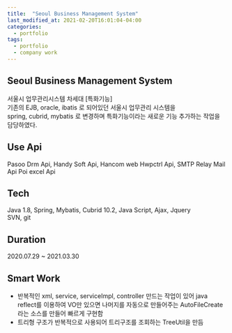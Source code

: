```yaml
---
title:  "Seoul Business Management System"
last_modified_at: 2021-02-20T16:01:04-04:00
categories: 
  - portfolio
tags:
  - portfolio
  - company work
---
```


## Seoul Business Management System
서울시 업무관리시스템 차세대 [특화기능]   
기존의 EJB, oracle, ibatis 로 되어있던 서울시 업무관리 시스템을   
spring, cubrid, mybatis 로 변경하며 특화기능이라는 새로운 기능 추가하는 작업을 담당하였다.     


## Use Api
Pasoo Drm Api, Handy Soft Api, Hancom web Hwpctrl Api, SMTP Relay Mail Api
Poi excel Api

## Tech
Java 1.8, Spring, Mybatis, Cubrid 10.2, Java Script, Ajax, Jquery   
SVN, git


## Duration
2020.07.29 ~ 2021.03.30   


## Smart Work
* 반복적인 xml, service, serviceImpl, controller 만드는 작업이 있어 java reflect를 이용하여 VO만 있으면 나머지를 자동으로 만들어주는 AutoFileCreate라는 소스를 만들어 빠르게 구현함   
* 트리형 구조가 반복적으로 사용되어 트리구조를 조회하는 TreeUtil을 만듬   